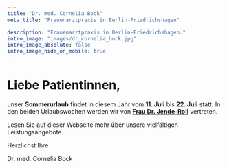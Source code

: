 ```yaml
---
title: "Dr. med. Cornelia Bock"
meta_title: "Frauenarztpraxis in Berlin-Friedrichshagen"

description: "Frauenarztpraxis in Berlin-Friedrichshagen."
intro_image: "images/dr_cornelia_bock.jpg"
intro_image_absolute: false
intro_image_hide_on_mobile: true
---
```


# Liebe Patientinnen,

unser **Sommerurlaub** findet in diesem Jahr vom **11. Juli** bis
**22. Juli** statt. In den beiden Urlaubswochen werden wir von 
[**Frau Dr. Jende-Roil**](https://wendenschlosspraxis.berlin/praxis.html)
vertreten.


Lesen Sie auf dieser Webseite mehr über unsere vielfältigen Leistungsangebote.

Herzlichst Ihre

Dr. med. Cornelia Bock
 
